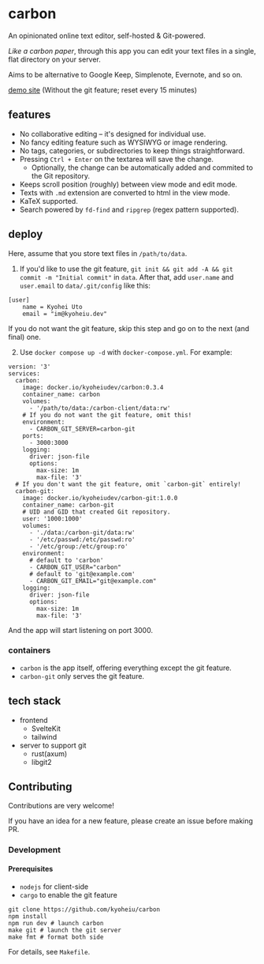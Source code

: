 # carbon

An opinionated online text editor, self-hosted & Git-powered.

_Like a carbon paper_, through this app you can edit your text files in a single, flat directory on your server.

Aims to be alternative to Google Keep, Simplenote, Evernote, and so on.

[demo site](https://carbon-demo.kyoheiu.dev/)
(Without the git feature; reset every 15 minutes)

## features

- No collaborative editing – it's designed for individual use.
- No fancy editing feature such as WYSIWYG or image rendering.
- No tags, categories, or subdirectories to keep things straightforward.
- Pressing `Ctrl + Enter` on the textarea will save the change.
  - Optionally, the change can be automatically added and commited to the Git repository.
- Keeps scroll position (roughly) between view mode and edit mode.
- Texts with `.md` extension are converted to html in the view mode.
- KaTeX supported.
- Search powered by `fd-find` and `ripgrep` (regex pattern supported).

## deploy

Here, assume that you store text files in `/path/to/data`.

1. If you'd like to use the git feature, `git init && git add -A && git commit -m "Initial commit"` in `data`.
   After that, add `user.name` and `user.email` to `data/.git/config` like this:

```
[user]
    name = Kyohei Uto
    email = "im@kyoheiu.dev"
```

If you do not want the git feature, skip this step and go on to the next (and final) one.

2. Use `docker compose up -d` with `docker-compose.yml`. For example:

```
version: '3'
services:
  carbon:
    image: docker.io/kyoheiudev/carbon:0.3.4
    container_name: carbon
    volumes:
      - '/path/to/data:/carbon-client/data:rw'
    # If you do not want the git feature, omit this!
    environment:
      - CARBON_GIT_SERVER=carbon-git
    ports:
      - 3000:3000
    logging:
      driver: json-file
      options:
        max-size: 1m
        max-file: '3'
  # If you don't want the git feature, omit `carbon-git` entirely!
  carbon-git:
    image: docker.io/kyoheiudev/carbon-git:1.0.0
    container_name: carbon-git
    # UID and GID that created Git repository.
    user: '1000:1000'
    volumes:
      - './data:/carbon-git/data:rw'
      - '/etc/passwd:/etc/passwd:ro'
      - '/etc/group:/etc/group:ro'
    environment:
      # default to 'carbon'
      - CARBON_GIT_USER="carbon"
      # default to 'git@example.com'
      - CARBON_GIT_EMAIL="git@example.com"
    logging:
      driver: json-file
      options:
        max-size: 1m
        max-file: '3'
```

And the app will start listening on port 3000.

### containers

- `carbon` is the app itself, offering everything except the git feature.
- `carbon-git` only serves the git feature.

## tech stack

- frontend
  - SvelteKit
  - tailwind
- server to support git
  - rust(axum)
  - libgit2

## Contributing

Contributions are very welcome!

If you have an idea for a new feature, please create an issue before making PR.

### Development

#### Prerequisites

- `nodejs` for client-side
- `cargo` to enable the git feature

```
git clone https://github.com/kyoheiu/carbon
npm install
npm run dev # launch carbon
make git # launch the git server
make fmt # format both side
```

For details, see `Makefile`.
